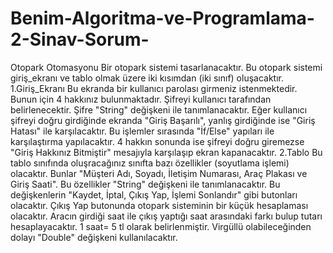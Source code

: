 # Benim-Algoritma-ve-Programlama-2-Sinav-Sorum-
Otopark Otomasyonu
Bir otopark sistemi tasarlanacaktır. Bu otopark sistemi giriş_ekranı ve tablo olmak üzere iki kısımdan (iki sınıf) oluşacaktır.
1.Giriş_Ekranı
  Bu ekranda bir kullanıcı parolası girmeniz istenmektedir. Bunun için 4 hakkınız bulunmaktadır. Şifreyi kullanıcı tarafından belirlenecektir. Şifre "String" değişkeni ile tanımlanacaktır. Eğer kullanıcı şifreyi doğru girdiğinde ekranda "Giriş Başarılı", yanlış girdiğinde ise "Giriş Hatası" ile karşılacaktır. Bu işlemler sırasında "İf/Else" yapıları ile karşılaştırma yapılacaktır. 4 hakkın sonunda ise şifreyi doğru giremezse "Giriş Hakkınız Bitmiştir" mesajıyla karşılaşıp ekran kapanacaktır. 
2.Tablo
  Bu tablo sınıfında oluşracağınız sınıfta bazı özellikler (soyutlama işlemi) olacaktır. Bunlar "Müşteri Adı, Soyadı, İletişim Numarası, Araç Plakası ve Giriş Saati". Bu özellikler "String" değişkeni ile tanımlanacaktır. Bu değişkenlerin "Kaydet, İptal, Çıkış Yap, İşlemi Sonlandır" gibi butonları olacaktır. Çıkış Yap butonunda otopark sisteminin bir küçük hesaplaması olacaktır. Aracın girdiği saat ile çıkış yaptığı saat arasındaki farkı bulup tutarı hesaplayacaktır. 1 saat= 5 tl olarak belirlenmiştir. Virgüllü olabileceğinden dolayı "Double" değişkeni kullanılacaktır.
